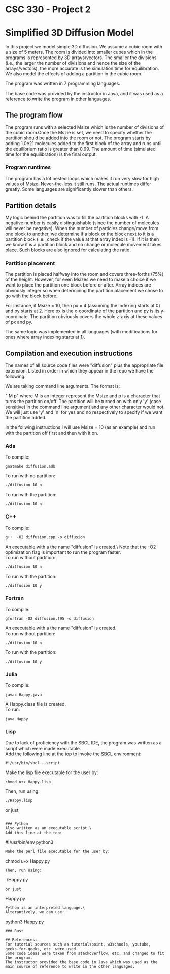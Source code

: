 # CSC 330 - Project 2
# Simplified 3D Diffusion Model

In this project we model simple 3D diffusion. We assume a cubic room with a size of 5 meters. The room is divided into smaller cubes which in the programs is
represented by 3D arrays/vectors. The smaller the divisions (i.e., the larger the number of divisions and hence the size of the arrays/vectors), the more accurate
is the simulation time for equilibration. We also model the effects of adding a partition in the cubic room.
 
The program was written in 7 programming languages.

The base code was provided by the instructor in Java, and it was used as a reference to write the program in other languages.

## The program flow

The program runs with a selected Msize which is the number of divisions of the cubic room.Once the Mszie is set, we need to specify whether the partition should be added into the room or not. The program starts by adding 1.0e21 molecules added to the first block of the array and runs until the equilibrium ratio is greater 
than 0.99. The amount of time (simulated time for the equilibration) is the final output. 

### Program runtimes
The program has a lot nested loops which makes it run very slow for high values of Msize. Never-the-less it still runs. The actual runtimes differ greatly.
Some languages are significantly slower than others.

## Partition details
My logic behind the partition was to fill the partition blocks with -1. A negative number is easily distinguishable (since the number of molecules
will never be negative). When the number of particles change/move from one block to another, we determine if a block or the block next to it is a partition
block (i.e., check if the value at that array index is -1). If it is then we know it is a partition block and no change or molecule movement takes place.
Such blocks are also ignored for calculating the ratio.

### Partition placement 
The partition is placed halfway into the room and covers three-forths (75%) of the height. However, for even Msizes we need to make a choice if we want to
place the partition one block before or after. Array indices are obviously integer so when determining the partition placement we chose to go with 
the block before. 

For instance, if Msize = 10, then px = 4 (assuming the indexing starts at 0) and py starts at 2. Here px is the x-coordinate of the partition and py is 
its y-coordinate. The partition obviously covers the whole z-axis at these values of px and py. 

The same logic was implemented in all languages (with modifications for ones where array indexing starts at 1). 

## Compilation and execution instructions

The names of all source code files were "diffusion" plus the appropriate file extension.
Listed in order in which they appear in the repo we have the following.

We are taking command line arguments. The format is:

"<filename> M p" where M is an integer represent the Msize and p is a character that turns the partition on/off.
The partition will be turned on with only 'y' (case sensitive) in the command line argument and any other character would not.
We will just use 'y' and 'n' for yes and no respectively to specify if we want the partition added.

In the follwing instructions I will use Msize = 10 (as an example) and run with the partition off first and then with it on.  

### Ada
To compile:
```
gnatmake diffusion.adb 
```
To run with no partition:
```
./diffusion 10 n
``` 
To run with the partition:
```
./diffusion 10 n
```

### C++
To compile:
```
g++  -O2 diffusion.cpp -o diffusion
```
An executable with a the name "diffusion" is created.\ 
Note that the -O2 optimization flag is important to run the program faster.\
To run without partition:
```
./diffusion 10 n
```
To run with the partition:
```
./diffusion 10 y
```

### Fortran
To compile:
```
gfortran -O2 diffusion.f95 -o diffusion
```
An executable with a the name "diffusion" is created.\
To run without partition:
```
./diffusion 10 n
```
To run with the partition:
```
./diffusion 10 y
```

### Julia 
To compile:
```
javac Happy.java
```
A Happy.class file is created.\
To run:
```
java Happy
```

### Lisp
Due to lack of proficiency with the SBCL IDE, the program was written as a script which were made executable.\
Add the following line at the top to invoke the SBCL environment:
```
#!/usr/bin/sbcl --script
```
Make the lisp file executable for the user by:
```
chmod u+x Happy.lisp
```
Then, run using:
```
./Happy.lisp
```
or just
```

### Python
Also written as an executable script.\
Add this line at the top:
```
#!/usr/bin/env python3
```
Make the perl file executable for the user by:
```
chmod u+x Happy.py
```
Then, run using:
```
./Happy.py
```
or just
```
Happy.py
```
Python is an interpreted language.\
Alterantively, we can use:
```
python3 Happy.py
```
### Rust

## References:
For tutorial sources such as tutorialspoint, w3schools, youtube, geeks-for-geeks, etc. were used.
Some code ideas were taken from stackoverflow, etc, and changed to fit the program.
The instructor provided the base code in Java which was used as the main source of reference to write in the other languages.

